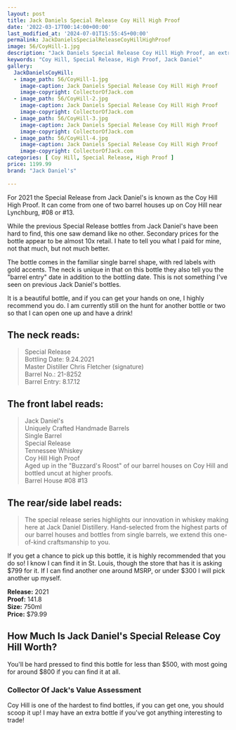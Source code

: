 ```yaml
---
layout: post
title: Jack Daniels Special Release Coy Hill High Proof
date: '2022-03-17T00:14:00+00:00'
last_modified_at: '2024-07-01T15:55:45+00:00'
permalink: JackDanielsSpecialReleaseCoyHillHighProof
image: 56/CoyHill-1.jpg
description: "Jack Daniels Special Release Coy Hill High Proof, an extremely high proof whiskey released in 2021"
keywords: "Coy Hill, Special Release, High Proof, Jack Daniel"
gallery:
  JackDanielsCoyHill:
  - image_path: 56/CoyHill-1.jpg
    image-caption: Jack Daniels Special Release Coy Hill High Proof
    image-copyright: CollectorOfJack.com
  - image_path: 56/CoyHill-2.jpg
    image-caption: Jack Daniels Special Release Coy Hill High Proof
    image-copyright: CollectorOfJack.com
  - image_path: 56/CoyHill-3.jpg
    image-caption: Jack Daniels Special Release Coy Hill High Proof
    image-copyright: CollectorOfJack.com
  - image_path: 56/CoyHill-4.jpg
    image-caption: Jack Daniels Special Release Coy Hill High Proof
    image-copyright: CollectorOfJack.com
categories: [ Coy Hill, Special Release, High Proof ]
price: 1199.99
brand: "Jack Daniel's"
 
---
```

For 2021 the Special Release from Jack Daniel's is known as the Coy Hill High Proof. It can come from one of two barrel houses up on Coy Hill near Lynchburg, #08 or #13.

While the previous Special Release bottles from Jack Daniel's have been hard to find, this one saw demand like no other. Secondary prices for the bottle appear to be almost 10x retail. I hate to tell you what I paid for mine, not that much, but not much better.

The bottle comes in the familiar single barrel shape, with red labels with gold accents. The neck is unique in that on this bottle they also tell you the "barrel entry" date in addition to the bottling date. This is not something I've seen on previous Jack Daniel's bottles.

It is a beautiful bottle, and if you can get your hands on one, I highly recommend you do. I am currently still on the hunt for another bottle or two so that I can open one up and have a drink!

## The neck reads:
> Special Release  
> Bottling Date: 9.24.2021  
> Master Distiller Chris Fletcher (signature)  
> Barrel No.: 21-8252  
> Barrel Entry: 8.17.12  

## The front label reads:

> Jack Daniel's  
> Uniquely Crafted Handmade Barrels  
> Single Barrel  
> Special Release   
> Tennessee Whiskey  
> Coy Hill High Proof  
> Aged up in the "Buzzard's Roost" of our barrel houses on Coy Hill and bottled uncut at higher proofs.  
> Barrel House #08 #13  

## The rear/side label reads:

> The special release series highlights our innovation in whiskey making here at Jack Daniel Distillery. Hand-selected from the highest parts of our barrel houses and bottles from single barrels, we extend this one-of-kind craftsmanship to you.

If you get a chance to pick up this bottle, it is highly recommended that you do so! I know I can find it in St. Louis, though the store that has it is asking $799 for it. If I can find another one around MSRP, or under $300 I will pick another up myself.

**Release:** 2021  
**Proof:** 141.8  
**Size:** 750ml  
**Price:** $79.99  

## How Much Is Jack Daniel's Special Release Coy Hill  Worth?
You'll be hard pressed to find this bottle for less than $500, with most going for around $800 if you can find it at all. 

### Collector Of Jack's Value Assessment
Coy Hill is one of the hardest to find bottles, if you can get one, you should scoop it up! I may have an extra bottle if you've got anything interesting to trade!

